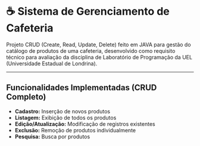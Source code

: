 # ☕ Sistema de Gerenciamento de Cafeteria

Projeto CRUD (Create, Read, Update, Delete) feito em JAVA para gestão do catálogo de produtos de uma cafeteria, desenvolvido como requisito técnico para avaliação da disciplina de Laboratório de Programação da UEL (Universidade Estadual de Londrina).

---

## Funcionalidades Implementadas (CRUD Completo)

* **Cadastro:** Inserção de novos produtos
* **Listagem:** Exibição de todos os produtos 
* **Edição/Atualização:** Modificação de registros existentes
* **Exclusão:** Remoção de produtos individualmente
* **Pesquisa:** Busca por produtos 
